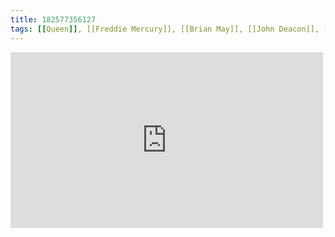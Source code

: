 ```yaml
---
title: 182577356127
tags: [[Queen]], [[Freddie Mercury]], [[Brian May]], [[John Deacon]], [[Roger Taylor]], [[machines]]
---
```

<iframe allow="accelerometer; autoplay; clipboard-write; encrypted-media; gyroscope; picture-in-picture" allowfullscreen="" frameborder="0" height="281" id="youtube_iframe" src="https://www.youtube.com/embed/aX6vPWW8n-I?feature=oembed&amp;enablejsapi=1&amp;origin=https://safe.txmblr.com&amp;wmode=opaque" width="500"></iframe>